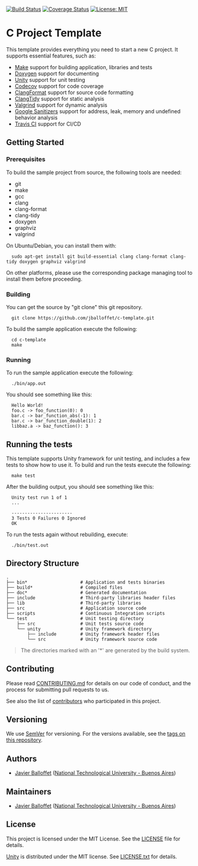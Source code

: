 [![Build Status](https://travis-ci.com/jballoffet/c-template.svg?branch=master)](https://travis-ci.com/jballoffet/c-template)
[![Coverage Status](https://codecov.io/gh/jballoffet/c-template/branch/master/graph/badge.svg)](https://codecov.io/gh/jballoffet/c-template)
[![License: MIT](https://img.shields.io/badge/License-MIT-blue.svg)](https://opensource.org/licenses/MIT)

# C Project Template

This template provides everything you need to start a new C project. It supports essential features, such as:

 * [Make](https://www.gnu.org/software/make/) support for building application, libraries and tests
 * [Doxygen](http://www.doxygen.nl/) support for documenting
 * [Unity](http://www.throwtheswitch.org/unity/) support for unit testing
 * [Codecov](https://codecov.io/) support for code coverage
 * [ClangFormat](https://clang.llvm.org/docs/ClangFormat.html/) support for source code formatting
 * [ClangTidy](https://clang.llvm.org/extra/clang-tidy/) support for static analysis
 * [Valgrind](https://valgrind.org/) support for dynamic analysis
 * [Google Sanitizers](https://github.com/google/sanitizers/) support for address, leak, memory and undefined behavior analysis
 * [Travis CI](https://travis-ci.com/) support for CI/CD

## Getting Started

### Prerequisites

To build the sample project from source, the following tools are needed:

 * git
 * make
 * gcc
 * clang
 * clang-format
 * clang-tidy
 * doxygen
 * graphviz
 * valgrind

On Ubuntu/Debian, you can install them with:

```shell
  sudo apt-get install git build-essential clang clang-format clang-tidy doxygen graphviz valgrind
```

On other platforms, please use the corresponding package managing tool to
install them before proceeding.

### Building

You can get the source by "git clone" this git repository.

```shell
  git clone https://github.com/jballoffet/c-template.git
```

To build the sample application execute the following:

```shell
  cd c-template
  make
```

### Running

To run the sample application execute the following:

```shell
  ./bin/app.out
```
You should see something like this:

```
  Hello World!
  foo.c -> foo_function(0): 0
  bar.c -> bar_function_abs(-1): 1
  bar.c -> bar_function_double(1): 2
  libbaz.a -> baz_function(): 3
```

## Running the tests

This template supports Unity framework for unit testing, and includes a few tests to show how to use it. To build and run the tests execute the following:

```shell
  make test
```

After the building output, you should see something like this:

```
  Unity test run 1 of 1
  ...

  -----------------------
  3 Tests 0 Failures 0 Ignored
  OK
```

To run the tests again without rebuilding, execute:

```shell
  ./bin/test.out
```

## Directory Structure

    .
    ├── bin*                    # Application and tests binaries
    ├── build*                  # Compiled files
    ├── doc*                    # Generated documentation
    ├── include                 # Third-party libraries header files
    ├── lib                     # Third-party libraries
    ├── src                     # Application source code
    ├── scripts                 # Continuous Integration scripts
    └── test                    # Unit testing directory
        ├── src                 # Unit tests source code
        └── unity               # Unity framework directory
            ├── include         # Unity framework header files
            └── src             # Unity framework source code

> The directories marked with an '*' are generated by the build system.

## Contributing

Please read [CONTRIBUTING.md](/CONTRIBUTING.md) for details on our code of conduct, and the process for submitting pull requests to us.

See also the list of [contributors](https://github.com/jballoffet/c-template/contributors) who participated in this project.

## Versioning

We use [SemVer](http://semver.org/) for versioning. For the versions available, see the [tags on this repository](https://github.com/jballoffet/c-template/tags). 

## Authors

 * [Javier Balloffet](https://github.com/jballoffet) ([National Technological University - Buenos Aires](https://www.frba.utn.edu.ar/en/))

## Maintainers

 * [Javier Balloffet](https://github.com/jballoffet) ([National Technological University - Buenos Aires](https://www.frba.utn.edu.ar/en/))

## License

This project is licensed under the MIT License. See the [LICENSE](/LICENSE) file for details.

[Unity](http://www.throwtheswitch.org/unity/) is
distributed under the MIT license. See [LICENSE.txt](/test/unity/LICENSE.txt) for details.
